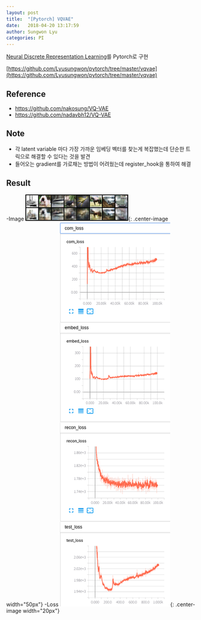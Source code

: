 ```yaml
---
layout: post
title:  "[Pytorch] VQVAE"
date:   2018-04-20 13:17:59
author: Sungwon Lyu
categories: PI
---
```


[Neural Discrete Representation Learning](https://lyusungwon.github.io/dl/2018/03/25/vqvae.html)를 Pytorch로 구현

[https://github.com/Lyusungwon/pytorch/tree/master/vqvae](https://github.com/Lyusungwon/pytorch/tree/master/vqvae)

## Reference
- https://github.com/nakosung/VQ-VAE
- https://github.com/nadavbh12/VQ-VAE

## Note 
- 각 latent variable 마다 가장 가까운 임베딩 벡터를 찾는게 복잡했는데 단순한 트릭으로 해결할 수 있다는 것을 발견
- 들어오는 gradient를 가로채는 방법이 어려웠는데 register_hook을 통하여 해결

## Result
-Image
![image](/assets/images/vqvaepy2.png){: .center-image width="50px"}
-Loss
![image](/assets/images/vqvaepy1.png){: .center-image width="20px"}
